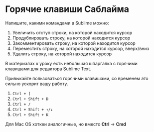 # Горячие клавиши Саблайма 

Напишите, какими командами в Sublime можно:

1. Увеличить отступ строки, на которой находится курсор
2. Продублировать строку, на которой находится курсор
3. Закомментировать строку, на которой находится курсор
4. Переместить строку, на которой находится курсор, вверх/вниз
5. Удалить строку, на которой находится курсор

<div class="rubyrush-task-hint">

В материалах к уроку есть небольшая шпаргалка с горячими клавишами для редактора Sublime Text.

</div>


<div class="rubyrush-task-answer">

Привыкайте пользоваться горячими клавишами, со временем это сильно ускорит вашу работу.

1. `Ctrl + ]`
2. `Ctrl + Shift + D`
3. `Ctrl + /`
4. `Ctrl + Shift + ↑/↓`
5. `Ctrl + Shift + K`

Для Mac OS хоткеи аналогичные, но вместо **Ctrl** -> **Cmd**

<ul></ul>


</div>
